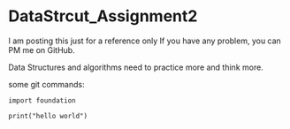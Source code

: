 # DataStrcut_Assignment2 
I am posting this just for a reference only
If you have any problem, you can PM me on GitHub.

Data Structures and algorithms need to practice more and think more.

some git commands:
```
import foundation

print("hello world")

```


